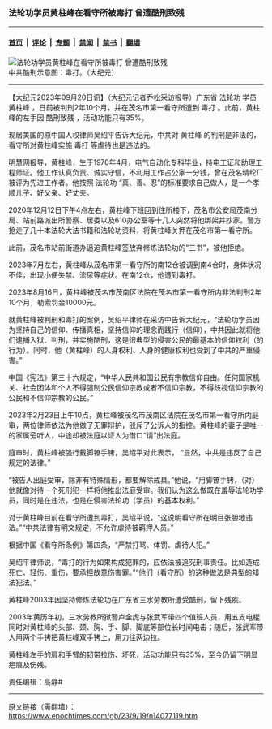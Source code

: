 ### 法轮功学员黄柱峰在看守所被毒打 曾遭酷刑致残

---

#### [首页](../../../..?n14077119) &nbsp;|&nbsp; [评论](../../../../../epoch-comment?n14077119) &nbsp;|&nbsp; [专题](../../../../../epoch-special?n14077119) &nbsp;|&nbsp; [禁闻](../../../../../epoch-news?n14077119) &nbsp;|&nbsp; [禁书](../../../../../books?n14077119) &nbsp;|&nbsp; [翻墙](https://github.com/gfw-breaker/nogfw/blob/master/README.md?n14077119)


<div><img alt="法轮功学员黄柱峰在看守所被毒打 曾遭酷刑致残" class="attachment-djy_600_400 size-djy_600_400 wp-post-image" src="https://i.epochtimes.com/assets/uploads/2023/08/id14054652-40b0cbafa50f9f7deea38d6e57d30b45-600x400.jpg"/>
<div class="caption">
 中共酷刑示意图：毒打。（大纪元）
</div></div><hr/><div class="post_content" id="artbody" itemprop="articleBody">
 <!-- article content begin -->
 <p>
  【大纪元2023年09月20日讯】（大纪元记者乔松采访报导）广东省
  <ok href="https://www.epochtimes.com/gb/tag/%E6%B3%95%E8%BD%AE%E5%8A%9F.html">
   法轮功
  </ok>
  学员
  <ok href="https://www.epochtimes.com/gb/tag/%E9%BB%84%E6%9F%B1%E5%B3%B0.html">
   黄柱峰
  </ok>
  ，日前被判刑2年10个月，并在茂名市第一看守所遭到
  <ok href="https://www.epochtimes.com/gb/tag/%E6%AF%92%E6%89%93.html">
   毒打
  </ok>
  。此前，黄柱峰的左手因
  <ok href="https://www.epochtimes.com/gb/tag/%E9%85%B7%E5%88%91%E8%87%B4%E6%AE%8B.html">
   酷刑致残
  </ok>
  ，活动功能只有35%。
 </p>
 <p>
  现居美国的原中国人权律师吴绍平告诉大纪元，中共对
  <ok href="https://www.epochtimes.com/gb/tag/%E9%BB%84%E6%9F%B1%E5%B3%B0.html">
   黄柱峰
  </ok>
  的判刑是非法的，看守所对黄柱峰实施
  <ok href="https://www.epochtimes.com/gb/tag/%E6%AF%92%E6%89%93.html">
   毒打
  </ok>
  等虐待也是违法的。
 </p>
 <p>
  明慧网报导，黄柱峰，生于1970年4月，电气自动化专科毕业，持电工证和助理工程师证。他工作认真负责、诚实守信，不利用工作占公家一分钱，曾在茂名晴纶厂被评为先进工作者。他按照
  <ok href="https://www.epochtimes.com/gb/tag/%E6%B3%95%E8%BD%AE%E5%8A%9F.html">
   法轮功
  </ok>
  “真、善、忍”的标准要求自己做人，是一个孝顺儿子、好父亲、好丈夫。
 </p>
 <p>
  2020年12月12日下午4点左右，黄柱峰下班回到住所楼下，茂名市公安局茂南分局、站前路派出所警察、居委以及610办公室等十几人突然将他绑架并抄家。警方抢走了几十本法轮大法书籍和法轮功资料，将黄柱峰关押在茂名市第一看守所。
 </p>
 <p>
  此前，茂名市站前街道办逼迫黄柱峰签放弃修炼法轮功的“三书”，被他拒绝。
 </p>
 <p>
  2023年7月左右，黄柱峰从茂名市第一看守所的南12仓被调到南4仓时，身体状况不佳，出现小便失禁、流尿等症状。在南12仓，他遭到毒打。
 </p>
 <p>
  2023年8月16日，黄柱峰被茂名市茂南区法院在茂名市第一看守所内非法判刑2年10个月，勒索罚金10000元。
 </p>
 <p>
  就黄柱峰被判刑和毒打的案例，吴绍平律师在采访中告诉大纪元，“法轮功学员因为坚持自己的信仰、传播真相，坚持信仰的理念而践行（信仰），中共因此就将他们逮捕入狱、判刑，并实施酷刑，这是很典型的侵害公民的最基本的信仰权利（的行为）。同时，他（黄柱峰）的人身权利、人身的健康权利也受到了中共的严重侵害。”
 </p>
 <p>
  中国《宪法》第三十六规定，“中华人民共和国公民有宗教信仰自由。任何国家机关、社会团体和个人不得强制公民信仰宗教或者不信仰宗教，不得歧视信仰宗教的公民和不信仰宗教的公民。”
 </p>
 <p>
  2023年2月23日上午10点，黄柱峰被茂名市茂南区法院在茂名市第一看守所内庭审，两位律师依法为他做了无罪辩护，驳斥了公诉人的指控。黄柱峰的妻子是唯一的家属旁听人，中途却被法庭以证人为借口“请”出法庭。
 </p>
 <p>
  庭审时，黄柱峰被强行戴脚镣手铐，吴绍平对此表示， “显然，中共是违反了自己规定的法律。”
 </p>
 <p>
  “被告人出庭受审，除非有特殊情形，都要解除戒具。”他说，“用脚镣手铐，（对）他就像对待一个死刑犯一样将他推出法庭受审。我们认为这么做既在羞辱法轮功学员，同时是在违法，也是在侵害法轮功（学员）的基本权利。”
 </p>
 <p>
  对于黄柱峰目前在看守所遭到毒打，吴绍平说，“这说明看守所在明目张胆地违法。”“中共法律有明文规定，不允许虐待被羁押人员。”
 </p>
 <p>
  根据中国《看守所条例》第四条，“严禁打骂、体罚、虐待人犯。”
 </p>
 <p>
  吴绍平律师说，“毒打的行为如果构成犯罪的，应依法被追究刑事责任。比如造成死亡、轻伤、重伤，要承担故意伤害罪。”“他们（看守所）的这种做法是典型的知法犯法。”
 </p>
 <p>
  黄柱峰2003年因坚持修炼法轮功在广东省三水劳教所遭受酷刑，留下残疾。
 </p>
 <p>
  2003年黄历年初，三水劳教所狱警卢金虎与张武军带四个值班人员，用五支电棍同时对黄柱峰的头部、颈、胸、手、脚、脚底等部位长时间电击；随后，张武军带人用两个手铐把黄柱峰双手铐上，用力往两边拉。
 </p>
 <p>
  黄柱峰左手的肩和手臂的韧带拉伤、坏死，活动功能只有35%，至今仍留下明显疤痕及伤残。
 </p>
 <p>
  责任编辑：高静#
 </p>
 <!-- article content end -->
 <div id="below_article_ad">
 </div>
</div>


---

原文链接（需翻墙）：https://www.epochtimes.com/gb/23/9/19/n14077119.htm